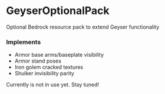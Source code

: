 # GeyserOptionalPack

Optional Bedrock resource pack to extend Geyser functionality

### Implements

- Armor base arms/baseplate visibility
- Armor stand poses
- Iron golem cracked textures
- Shulker invisibility parity

Currently is not in use yet. Stay tuned!
